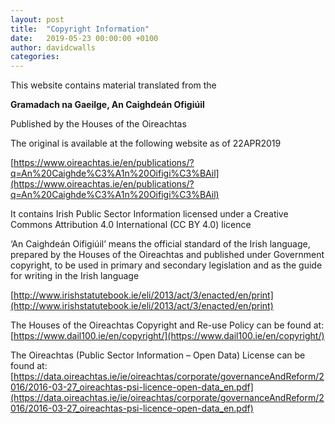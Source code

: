 ```yaml
---
layout: post
title:  "Copyright Information"
date:   2019-05-23 00:00:00 +0100
author: davidcwalls
categories: 
---
```


This website contains material translated from the

**Gramadach na Gaeilge, An Caighdeán Ofigiúil**

Published by the Houses of the Oireachtas

The original is available at the following website as of 22APR2019

[https://www.oireachtas.ie/en/publications/?q=An%20Caighde%C3%A1n%20Oifigi%C3%BAil](https://www.oireachtas.ie/en/publications/?q=An%20Caighde%C3%A1n%20Oifigi%C3%BAil)

It contains Irish Public Sector Information licensed under a Creative Commons Attribution 4.0 International (CC BY 4.0) licence

‘An Caighdeán Oifigiúil’ means the official standard of the Irish language, prepared by the Houses of the Oireachtas and published under Government copyright, to be used in primary and secondary legislation and as the guide for writing in the Irish language

[http://www.irishstatutebook.ie/eli/2013/act/3/enacted/en/print](http://www.irishstatutebook.ie/eli/2013/act/3/enacted/en/print)

The Houses of the Oireachtas Copyright and Re-use Policy
can be found at:
[https://www.dail100.ie/en/copyright/](https://www.dail100.ie/en/copyright/)

The Oireachtas (Public Sector Information – Open Data) License
can be found at:
[https://data.oireachtas.ie/ie/oireachtas/corporate/governanceAndReform/2016/2016-03-27_oireachtas-psi-licence-open-data_en.pdf](https://data.oireachtas.ie/ie/oireachtas/corporate/governanceAndReform/2016/2016-03-27_oireachtas-psi-licence-open-data_en.pdf)